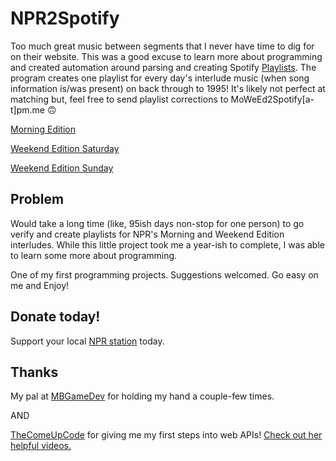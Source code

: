 # NPR2Spotify
Too much great music between segments that I never have time to dig for on their website. This was a good excuse to learn more about programming and created automation around parsing and creating Spotify [Playlists](https://open.spotify.com/user/1tnm7cyegqffdjtsz6mt1ozcl?si=oQepJ6nKTVmZ6rYdRaEDTQ/). The program creates one playlist for every day's interlude music (when song information is/was present) on back through to 1995! It's likely not perfect at matching but, feel free to send playlist corrections to MoWeEd2Spotify[a-t]pm.me 🙃

[Morning Edition](https://www.npr.org/programs/morning-edition/)

[Weekend Edition Saturday](https://www.npr.org/programs/weekend-edition-saturday/)

[Weekend Edition Sunday](https://www.npr.org/programs/weekend-edition-sunday/)

## Problem
Would take a long time (like, 95ish days non-stop for one person) to go verify and create playlists for NPR's Morning and Weekend Edition interludes. While this little project took me a year-ish to complete, I was able to learn some more about programming.

One of my first programming projects. Suggestions welcomed. Go easy on me and Enjoy!
## Donate today!
Support your local [NPR station](https://www.npr.org/donations/support) today.
## Thanks
My pal at [MBGameDev](https://github.com/mbgamedev/) for holding my hand a couple-few times.

AND

[TheComeUpCode](https://github.com/TheComeUpCode/) for giving me my first steps into web APIs! [Check out her helpful videos.](https://www.youtube.com/channel/UC-bFgwL_kFKLZA60AiB-CCQ/)
